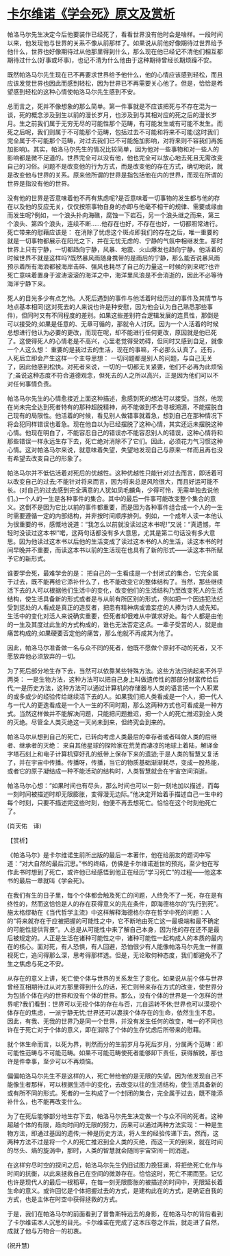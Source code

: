 # [卡尔维诺《学会死》原文及赏析](https://www.vrrw.net/wx/12467.html)

帕洛马尔先生决定今后他要装作已经死了，看看世界没有他时会是啥样。一段时间以来，他发现他与世界的关系不像从前那样了。如果说从前他好像期待过世界给予他什么，世界也好像期待过从他那里得到什么，那么现在他已经记不清他们相互都期待过什么(好事或坏事)，也记不清为什么他由于这种期待曾经长期烦躁不安。

既然帕洛马尔先生现在已不再要求世界给予他什么，他的心情应该感到轻松，而且应该发觉世界也因此而感到轻松，因为世界已不再需要关心他了。但是，恰恰是希望感到轻松的这种心情使帕洛马尔先生感到不安。

总而言之，死并不像想象的那么简单。第一件事就是不应该把死与不存在混为一谈，死的概念涉及到生以前的漫长岁月，也涉及到与其相对应的死之后的漫长岁月。生之前我们属于无穷无尽的可能性那个范畴，有可能发生或有可能不发生。而死之后呢，我们则属于不可能那个范畴，包括过去不可能和将来不可能(这时我们完全属于不可能那个范畴，对过去我们已不可能施加影响，对将来则不容我们再施加影响)。其实，帕洛马尔先生的情况比较简单，因为他对一些事物和对一些人的影响都是微不足道的。世界完全可以没有他，他也完全可以放心地去死且无需改变自己的习俗。问题不是改变他的行为方式，而是改变他的存在方式，确切地说，就是改变他与世界的关系。原来他所谓的世界是指包括他在内的世界，而现在所谓的世界是指没有他的世界。

没有他的世界是否意味着他不再有焦虑呢?是否意味着一切事物的发生都与他的存在以及他的反应无关，仅仅按照事物自身的亦即与他毫不相干的规律、需要或缘由而发生呢?例如，一个浪头扑向海礁，腐蚀一下岩石，另一个浪头继之而来，第三个浪头、第四个浪头，连续不断……他存在也好，不存在也好，一切都照常进行。死亡带来的慰藉应该是： 在消除了忧虑这个斑点即我们的存在之后，唯一重要的就是一切事物都展示在阳光之下，并在无忧无虑的、宁静的气氛中相继发生。那时世界上只有宁静，一切都趋向宁静，风暴、地震、火山爆发也趋向宁静。他活着的时候世界不就是这样吗?既然暴风雨随身携带的是雨后的宁静，那么能否说暴风雨预示着所有海浪都被海岸击碎、强风也耗尽了自己的力量这一时候的到来呢?也许死亡意味着置身于波涛滚滚的海洋之中，海洋里风浪是不会消逝的，因此不必等待海洋宁静下来。



死人的目光多少有点乞怜。人死后遇到的事件与他活着时经历过的事件及其情节与地点基本相同(这对死去的人来说也许是种安慰，因为他会认为自己熟悉那些事件)，但同时又有不同程度的差别。如果这些差别符合逻辑发展的连贯性，那倒是可以接受的;如果是任意的、无章可循的，那就令人讨厌。因为一个人活着的时候总想进行他认为必要的更改，而现在呢，却不能进行任何更改，原因就是他已死了。这使得死人的心情老是不高兴，心里老觉得受妨碍，但同时又感到自足，就像一个人这么想： 重要的是我过去的生活，现在的事嘛，不必那么认真了。还有，人死后立即会产生这样一个主导思想： 一切问题都是别人的问题，与自己无关了，因此他感到松快。对死者来说，一切的一切都无关紧要，他们不必再为此烦恼了;虽说这种态度不符合道德观念，但死去的人之所以高兴，正是因为他们可以不对任何事情负责。

帕洛马尔先生的心情愈接近上面这种描述，愈感到死的想法可以接受。当然，他现在尚未完全达到死者特有的那种超脱精神，尚不能做到不去寻根溯源，不能摆脱自己现有的局限性。他活着的时候，看见别人做错事就着急，想到自己在那种情况下将会犯同样错误也着急。现在他自以为已经摆脱了这种心情，其实还远未摆脱这种心情。他现在明白了，不能容忍自己的错误亦不能容忍别人的错误，这种心情将和那些错误一样永远生存下去，死亡绝对消除不了它们。因此，必须花力气习惯这种心情。这对帕洛马尔来说，就意味着失望，失望地发现自己与原来一样而且再也没有希望去改变自己的形象了。

帕洛马尔并不低估活着对死后的优越性。这种优越性只能针对过去而言，即活着可以改变自己的过去;不能针对将来而言，因为将来总是风险很大，而且好运可能不长。(对自己的过去感到完全满意的人犹如凤毛麟角，少得可怜，无需单独去说他们。)一个人的一生是各种事件的集合。其中的最后一件事可能改变整个集合的意义。这倒不是因为它比以前的事件都重要，而是因为各种事件组合成一个人的一生时需要遵循一定的内部结构，并非按时间顺序排列。例如，一个成年人读一本他认为很重要的书，感慨地说道：“我怎么以前就没读过这本书呢!”又说：“真遗憾，年轻时没读过这本书!”喏，这两句话都没有多大意思，尤其是第二句话没有多大意思。因为他读过这本书以后他的生活变成了读过这本书的人的生活，读这本书的时间早晚并不重要，而读这本书以前的生活现在也具有了新的形式——读这本书所赋予它的新形式。

谁要学会死，最难学会的是： 把自己的一生看成是一个封闭式的集合，它完全属于过去，既不能再给它添补什么了，也不能改变它的整体结构了。当然，那些继续活下去的人可以根据他们生活中的变化，改变他们的生活结构乃至改变死人的生活结构，使生活具备新的形式或者是与从前有所区别的形式，例如把一个因违犯法纪受到惩处的人看成是真正的造反者，把患有精神病或谵妄症的人捧为诗人或先知。生活中的变化对活人来说确实重要，但死者却很难从中谋求好处。每个人都是由他的一生及其度过此生的方式构成的，谁也无法否定这点。一辈子受苦的人，就是由痛苦构成的;如果硬要否定他的痛苦，那么他就不再成其为他了。

因此，帕洛马尔准备做一名与众不同的死者，他既不愿做个原封不动的死者，又不愿放弃他必须放弃的一切。

为了死后部分地生存下去，当然可以依靠某些特殊方法。这些方法归纳起来不外乎两类： 一是生物方法，这种方法可以把自己身上叫做遗传性的那部分财富传给后代;一是历史方法，这种方法可以通过计算机的存储器与人类的语言把一个人积累的或多或少的经验传给继续活下去的人。如果我们把人类看成是一个人，把一代人与一代人的更迭看成是一个人一生的不同时期，那么这两种方式也可看成是一种方式。当然这样做并不能解决问题，只能把问题推迟，把一个人的死亡推迟到全人类的灭绝。尽管全人类灭绝这一天尚未到来，但终究会到来的。

帕洛马尔从想到自己的死亡，已转向考虑人类最后的幸存者或者叫做人类的后继者、继承者的灭绝： 来自其他星球的探险家在荒芜而凄凉的地球上着陆，解译金字塔石刻上和电子计算机穿好孔的纸带上保存下来的遗迹;于是人类的智慧又复活了，并在宇宙中传播。传播呀，传播，当它的物质基础渐渐耗尽，变成一股热能，或者它的原子凝结成一种不能活动的结构时，人类智慧就会在宇宙空间消逝。

帕洛马尔心想：“如果时间也有尽头，那么时间也可以一刻一刻地加以描述，而每一刻时间被描述时却无限膨胀，变得漫无边际。”他决定开始着手描述自己一生中的每个时刻，只要不描述完这些时刻，他便不再去想死亡。恰恰在这个时刻他死亡了。

(肖天佑　译)

【赏析】

《帕洛马尔》是卡尔维诺生前所出版的最后一本著作，他在给朋友的题词中写道：“对大自然的最后沉思。”书的终结，仿佛是卡尔维诺逝世的预兆，至少他在写作此书时想到了死亡，或许他已经感悟到他正在经历“学习死亡”的过程——他这本书的最后一章就叫《学会死》。

在我们有生的日子里，每个个体都会触及死亡的问题，人终免不了一死，存在是有终性的，然而这恰恰是人的存在获得意义的先在条件，即海德格尔的“先行到死”。施太格缪勒在《当代哲学主流》中这样解释海德格尔存在哲学中死的问题：人的“将来就存在于应被把握的可能性之中，它不断地由死亡这一最极端和最不确定的可能性提供背景”。人总是从可能性中来了解自己本身，因为他的存在还不是最后被规定的。人正是生活在诸种可能性之中，诸种可能性一起构成人的本质的最内在的核心。面对死，有人恐惧，有人回避，恐怕很少有人能像帕洛马尔先生一样直视死亡，追问得那么深，思考得那样透。但是，无论取何种态度，我们都避免不了生之焦虑与死之不安。

从存在的意义上讲，死亡使个体与世界的关系发生了变化。如果说从前个体与世界曾经互相期待过从对方那里得到什么的话，死亡则带来存在方式的改变，使世界分为包括个体在内的世界和没有个体的世界。那么，没有个体的世界是一个怎样的世界呢?我们看到：世界可以无视个体的存在与否，兀自运转不休;世界也可以漠视个体存在的焦虑，一派宁静无忧;世界还可以裹挟个体存在的生命，依然生生不息。因此，有我、无我的世界乃是同一个世界，并没有发生任何的改变，唯一的不同也许在于死亡对于个体的意义，即在消除了个体的生存忧虑后所带来的慰藉。

就个体生命而言，以死为界，判然而分的生前岁月与死后岁月，分属两个范畴：即可能性范畴与不可能范畴。如果不可能范畴使死者能够卸下责任，获得解脱，那也许是件幸事，至少可以不再烦恼。

偏偏帕洛马尔先生不是这样的人，死亡带给他的是无限的失望。因为他发现自己不能像生者那样，可以根据生活中的变化，去改变以往的生活结构，使生活具备新的或有所不同的形式。死者的一生构成了一个封闭的集合，完全属于过去，既不能添补什么，也不能再改变什么。

为了在死后能够部分地生存下去，帕洛马尔先生决定做一个与众不同的死者。这种超越个体的有限，趋向时间的无限的努力，历来可以通过两种方法实现：一种是生物方法，即通过基因的遗传;一种是历史方法，将人生的经验传递下去。然而，这两种方法不过是将一个人的死亡推迟到全人类的灭绝，而这一天的到来，就在时间的尽头、熵的旋涡中，那时，人类的智慧就会随同宇宙空间一同消逝。

在这样穷尽时空的探问之后，帕洛马尔先生仍旧试图力挽狂澜，将拒绝死亡化作与时间的抗衡，以此来拯救自己在空间的微渺存在。恰恰这时，死亡不期而至。记忆也许是现代人的最后一根稻草，在每一刻无限膨胀的被描述的时间中，无限延长着生命的意义。或许回忆是个体把握过去的方式，是建构此在的方式，是确证自我的方式，也是主体在时空中获得拯救的方式。

于是，我们在帕洛马尔的前面看到了普鲁斯特远去的身影，在帕洛马尔的背后看到了卡尔维诺本人沉思的目光。卡尔维诺在完成了这本压卷之作后，就走进了自然，成就了他与万物合一的初衷。

(祝升慧)

